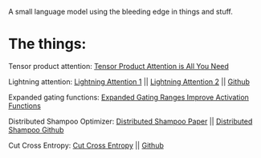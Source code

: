 A small language model using the bleeding edge in things and stuff.

# The things:
Tensor product attention: [Tensor Product Attention is All You Need](https://arxiv.org/abs/2501.06425)

Lightning attention: [Lightning Attention 1](https://arxiv.org/abs/2405.17381) || [Lightning Attention 2](https://arxiv.org/abs/2401.04658) || [Github](https://github.com/OpenNLPLab/lightning-attention)

Expanded gating functions: [Expanded Gating Ranges Improve Activation Functions](https://arxiv.org/pdf/2405.20768)

Distributed Shampoo Optimizer: [Distributed Shampoo Paper](https://arxiv.org/abs/2309.06497) || [Distributed Shampoo Github](https://github.com/facebookresearch/optimizers/blob/main/distributed_shampoo/README.md)

Cut Cross Entropy: [Cut Cross Entropy](https://arxiv.org/abs/2411.09009) || [Github](https://github.com/apple/ml-cross-entropy)
